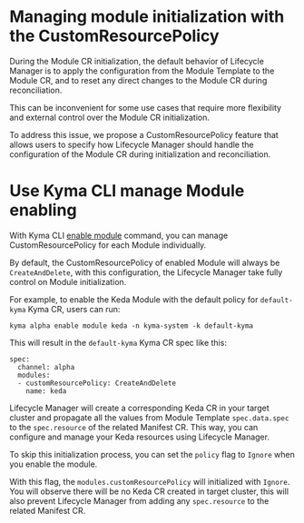 # Managing module initialization with the CustomResourcePolicy

During the Module CR initialization, the default behavior of Lifecycle Manager is to apply the configuration from the Module Template to the Module CR, and to reset any direct changes to the Module CR during reconciliation. 

This can be inconvenient for some use cases that require more flexibility and external control over the Module CR initialization.

To address this issue, we propose a CustomResourcePolicy feature that allows users to specify how Lifecycle Manager should handle the configuration of the Module CR during initialization and reconciliation.

# Use Kyma CLI manage Module enabling

With Kyma CLI [enable module](https://github.com/kyma-project/cli/blob/main/docs/gen-docs/kyma_alpha_enable.md) command, you can manage CustomResourcePolicy for each Module individually.

By default, the CustomResourcePolicy of enabled Module will always be `CreateAndDelete`, with this configuration, the Lifecycle Manager take fully control on Module initialization.

For example, to enable the Keda Module with the default policy for `default-kyma` Kyma CR, users can run:
```
kyma alpha enable module keda -n kyma-system -k default-kyma
```

This will result in the `default-kyma` Kyma CR spec like this:
```
spec:
  channel: alpha
  modules:
  - customResourcePolicy: CreateAndDelete
    name: keda
```

Lifecycle Manager will create a corresponding Keda CR in your target cluster and propagate all the values from Module Template `spec.data.spec` to the `spec.resource` of the related Manifest CR. This way, you can configure and manage your Keda resources using Lifecycle Manager.

To skip this initialization process, you can set the `policy` flag to `Ignore` when you enable the module.

With this flag, the `modules.customResourcePolicy` will initialized with `Ignore`. You will observe there will be no Keda CR created in target cluster, this will also prevent Lifecycle Manager from adding any `spec.resource` to the related Manifest CR. 
